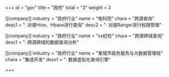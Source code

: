 +++
id = "gov"
title = "政府"
total = "3"
weight = 2



[[company]]
industry = "政府行业"
name = "电科院"
chara = "跨源查询"
desc1 = "· 对接Hive、Hbase进行查询"
desc2 = "· 对接Ranger进行权限管理"

[[company]]
industry = "政府行业"
name = "xx纪检"
chara = "跨源跨域查询"
desc1 = "· 跨源跨域的数据查询分析"

[[company]]
industry = "政府行业"
name = "某城市政务服务与大数据管理局"
chara = "集成开发"
desc1 = "· 数据虚拟化查询引擎"

+++